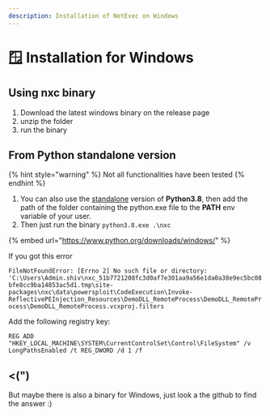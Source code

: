 ```yaml
---
description: Installation of NetExec on Windows
---
```


# 🪟 Installation for Windows

## Using nxc binary

1. Download the latest windows binary on the release page
2. unzip the folder
3. run the binary

## From Python standalone version

{% hint style="warning" %}
Not all functionalities have been tested
{% endhint %}

1. You can also use the [standalone](https://www.python.org/downloads/windows/) version of **Python3.8**, then add the path of the folder containing the python.exe file to the **PATH** env variable of your user.
2. Then just run the binary `python3.8.exe .\nxc`

{% embed url="https://www.python.org/downloads/windows/" %}

If you got this error

`FileNotFoundError: [Errno 2] No such file or directory: 'C:\Users\Admin.shiv\nxc_51b7721208fc3d0af7e301aa9a56e1da0a38e9ec5bc08bfe8cc9ba14853ac5d1.tmp\site-packages\nxc\data\powersploit\CodeExecution\Invoke-ReflectivePEInjection_Resources\DemoDLL_RemoteProcess\DemoDLL_RemoteProcess\DemoDLL_RemoteProcess.vcxproj.filters`

Add the following registry key:

`REG ADD "HKEY_LOCAL_MACHINE\SYSTEM\CurrentControlSet\Control\FileSystem" /v LongPathsEnabled /t REG_DWORD /d 1 /f`

## <(")

But maybe there is also a binary for Windows, just look a the github to find the answer :)
